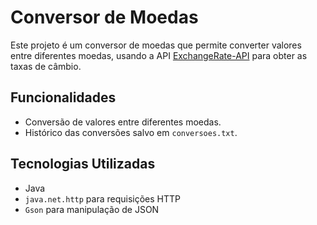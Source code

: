 # Conversor de Moedas

Este projeto é um conversor de moedas que permite converter valores entre diferentes moedas, usando a API [ExchangeRate-API](https://www.exchangerate-api.com/) para obter as taxas de câmbio.

## Funcionalidades

- Conversão de valores entre diferentes moedas.
- Histórico das conversões salvo em `conversoes.txt`.

## Tecnologias Utilizadas

- Java
- `java.net.http` para requisições HTTP
- `Gson` para manipulação de JSON

